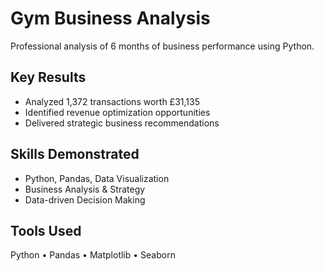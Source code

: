 # Gym Business Analysis

Professional analysis of 6 months of business performance using Python.

## Key Results
- Analyzed 1,372 transactions worth £31,135
- Identified revenue optimization opportunities
- Delivered strategic business recommendations

## Skills Demonstrated
- Python, Pandas, Data Visualization
- Business Analysis & Strategy
- Data-driven Decision Making

## Tools Used
Python • Pandas • Matplotlib • Seaborn
